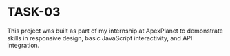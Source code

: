 # TASK-03
This project was built as part of my internship at ApexPlanet to demonstrate skills in responsive design, basic JavaScript interactivity, and API integration.
